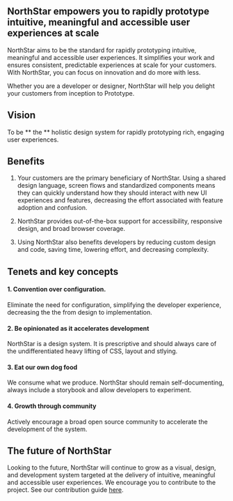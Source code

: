 ## NorthStar empowers you to rapidly prototype intuitive, meaningful and accessible user experiences at scale

NorthStar aims to be the standard for rapidly prototyping intuitive, meaningful and accessible user experiences. It simplifies your work and ensures consistent, predictable experiences at scale for your customers. With NorthStar, you can focus on innovation and do more with less.

Whether you are a  developer or designer, NorthStar will help you delight your customers from inception to Prototype.

## Vision

To be ** the ** holistic design system for rapidly prototyping rich, engaging user experiences.

## Benefits

1. Your customers are the primary beneficiary of NorthStar. Using a shared design language, screen flows and standardized components means they can quickly understand how they should interact with new UI experiences and features, decreasing the effort associated with feature adoption and confusion.

2. NorthStar provides out-of-the-box support for accessibility, responsive design, and broad browser coverage. 

3. Using NorthStar also benefits developers by reducing custom design and code, saving time, lowering effort, and decreasing complexity.

## Tenets and key concepts

#### 1. Convention over configuration. 
Eliminate the need for configuration, simplifying the developer experience, decreasing the the from design to implementation.

#### 2. Be opinionated as it accelerates development
NorthStar is a design system. It is prescriptive and should always care of the undifferentiated heavy lifting of CSS, layout and stlying.

#### 3. Eat our own dog food
We consume what we produce. NorthStar should remain self-documenting, always include a storybook and allow developers to experiment.

#### 4. Growth through community
Actively encourage a broad open source community to accelerate the development of the system.

## The future of NorthStar
Looking to the future, NorthStar will continue to grow as a visual, design, and development system targeted at the delivery of intuitive, meaningful and accessible user experiences. We encourage you to contribute to the project. See our contribution guide [here](#/Contribution%20Guide).

